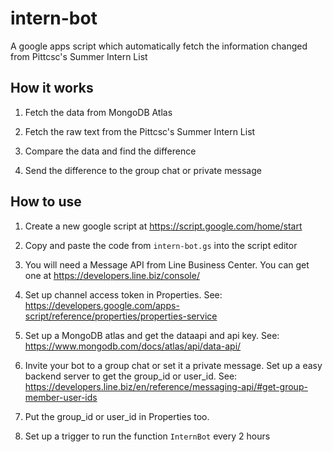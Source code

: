 # intern-bot
A google apps script which automatically fetch the information changed from Pittcsc's Summer Intern List

## How it works

1. Fetch the data from MongoDB Atlas

2. Fetch the raw text from the Pittcsc's Summer Intern List

3. Compare the data and find the difference

4. Send the difference to the group chat or private message

## How to use

1. Create a new google script at https://script.google.com/home/start

2. Copy and paste the code from `intern-bot.gs` into the script editor

3. You will need a Message API from Line Business Center. You can get one at https://developers.line.biz/console/

4. Set up channel access token in Properties. See: https://developers.google.com/apps-script/reference/properties/properties-service

5. Set up a MongoDB atlas and get the dataapi and api key. See: https://www.mongodb.com/docs/atlas/api/data-api/

6. Invite your bot to a group chat or set it a private message. Set up a easy backend server to get the group_id or user_id. See: https://developers.line.biz/en/reference/messaging-api/#get-group-member-user-ids

7. Put the group_id or user_id in Properties too.

7. Set up a trigger to run the function `InternBot` every 2 hours